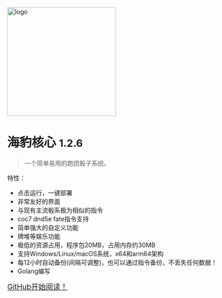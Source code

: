 <img src="static/manual.assets/image-20220313120222613.png" width = "250" height = "250" alt="logo" align=center />  

# 海豹核心 <small>1.2.6</small>

> 一个简单易用的跑团骰子系统。

特性：

* 点击运行，一键部署
* 非常友好的界面
* 与现有主流骰系极为相似的指令
* coc7 dnd5e fate指令支持
* 简单强大的自定义功能
* 牌堆等娱乐功能
* 极低的资源占用，程序包20MB，占用内存约30MB
* 支持Windows/Linux/macOS系统，x64和arm64架构
* 每12小时自动备份(间隔可调整)，也可以通过指令备份，不丢失任何数据！
* Golang编写

 


<big>[GitHub](https://github.com/sealdice/sealdice-core)[开始阅读！](#sealdice-指令手册)</big>
